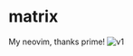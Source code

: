 # matrix
My neovim, thanks prime!
![v1](https://user-images.githubusercontent.com/112275194/210031207-0eb552b1-9ab2-4614-812c-4779f372e460.png)
